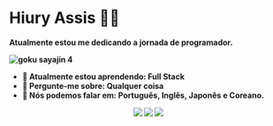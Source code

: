 # Hiury Assis 😶‍🌫️

 <strong></strong><strong>Atualmente estou me dedicando a jornada de programador.

![goku sayajin 4](https://media.tenor.com/L1cDjAxDr9MAAAAM/breno-bruhzil.gif)

- 🚀 Atualmente estou aprendendo: <strong>Full Stack</strong> 
- 💬 Pergunte-me sobre: <strong>Qualquer coisa</strong>
- 📣 Nós podemos falar em: <strong>Português, Inglês, Japonês e Coreano.</strong>

<div align="center">

  <a href="#" alt="Gmail">
    <img src="https://img.shields.io/badge/-Gmail-FF0000?style=flat-square&labelColor=FF0000&logo=gmail&logoColor=white&link=LINK-DO-SEU-EMAIL"/></a>

  <a href="#" alt="Linkedin">
    <img src="https://img.shields.io/badge/-Linkedin-0e76a8?style=flat-square&logo=Linkedin&logoColor=white&link=[LINK-DO-SEU-LINKEDIN](https://linkedin.com/in/hiury-lima-36844322b)" /></a>

  <a href="#" alt="Instagram">
    <img src="https://img.shields.io/badge/-Instagram-DF0174?style=flat-square&labelColor=DF0174&logo=instagram&logoColor=white&link=LINK-DO-SEU-INSTAGRAM"/></a>

</div>
